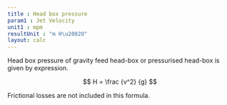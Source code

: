 ```yaml
---
title : Head box pressure
param1 : Jet Velocity
unit1 : mpm
resultUnit : "m H\u2082O"
layout: calc
---
```


Head box pressure of gravity feed head-box or pressurised head-box is given by expression.  

$$ 
H = \frac {v^2} {g} 
$$

Frictional losses are not included in this formula.

<script>  
    const inputs = document.querySelectorAll('input');    
    inputs.forEach(input => {   
      input.addEventListener('input', () => {
        
        calculate();
      });      
      // Check on page load
      if (input.value) {
        input.closest('.outlined-field').classList.add('has-content');
      }
    });
    // Calculate function 
    function calculate() {
      const v1 = parseFloat(document.getElementById('param1').value) || 0;
      //const v2 = parseFloat(document.getElementById('param2').value) || 0;      
     // const v3 = parseFloat(document.getElementById('param3').value) || 0;
      //const param5 = parseFloat(document.getElementById('param5').value) || 0;   
      const result =   (v1 * v1 / 70610)      
      document.getElementById('result').innerText = result.toFixed(2);
    }
</script>

